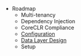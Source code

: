 * Roadmap
  * Multi-tenancy
  * Dependency Injection
  * CoreCLR Compliance
  * [Configuration](https://github.com/OrchardCMS/Brochard/wiki/Configuration)
  * [Data Layer Design](https://github.com/OrchardCMS/Brochard/wiki/Data-Layer)
  * Setup